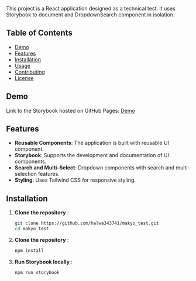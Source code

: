 This project is a React application designed as a technical test. It uses Storybook to document and DropdownSearch component in isolation.

## Table of Contents

- [Demo](#demo)
- [Features](#features)
- [Installation](#installation)
- [Usage](#usage)
- [Contributing](#contributing)
- [License](#license)

## Demo

Link to the Storybook hosted on GitHub Pages: [Demo](https://halwa343741.github.io/makyo_test/?path=/story/makyo-test-tan-ory-jaka-perdana--dropdown-search-field)

## Features

- **Reusable Components**: The application is built with reusable UI component.
- **Storybook**: Supports the development and documentation of UI components.
- **Search and Multi-Select**: Dropdown components with search and multi-selection features.
- **Styling**: Uses Tailwind CSS for responsive styling.

## Installation

1. **Clone the repository** :

   ```bash
   git clone https://github.com/halwa343741/makyo_test.git
   cd makyo_test

2. **Clone the repository** :
    ```bash
    npm install

3. **Run Storybook locally** :   
    ```bash
    npm run storybook